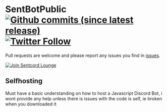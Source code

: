 # SentBotPublic [![Github commits (since latest release)](https://img.shields.io/github/commits-since/SixAiy/SentBotPublic/latest.svg)]() [![Twitter Follow](https://img.shields.io/twitter/follow/sixaiy.svg?style=social&label=Follow)](https://twitter.com/sixaiy)
Pull requests are welcome and please report any issues you find in [issues](https://github.com/SixAiy/SentBotPublic/issues).

[![Join Sentcord Lounge](https://discordapp.com/api/guilds/269896638628102144/embed.png?style=banner2)](https://sixaiy.com/discord)

## Selfhosting
Must have a basic understanding on how to host a Javascript Discord Bot, i wont provide any help unless there is issues with the code is self, ie broken when you downloaded it


